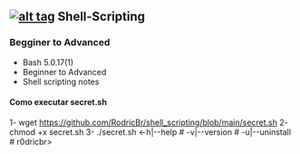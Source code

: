 ## [![alt tag](http://icons.iconarchive.com/icons/dakirby309/simply-styled/32/OS-Linux-icon.png)](https://fr.wikipedia.org/wiki/Linux) Shell-Scripting

### Begginer to Advanced
- Bash 5.0.17(1)
- Beginner to Advanced
- Shell scripting notes

#### Como executar secret.sh
1- wget https://github.com/RodricBr/shell_scripting/blob/main/secret.sh
2- chmod +x secret.sh
3- ./secret.sh <-h|--help # -v|--version # -u|--uninstall # r0dricbr>
